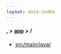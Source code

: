 ```yaml
---
layout: docs-index
---
```

#### [.](./../index) > [app](./index) > **/**

- [src/main/java/](src/main/java/)
